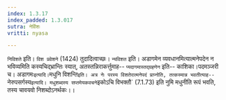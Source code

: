 ```yaml
---
index: 1.3.17
index_padded: 1.3.017
sutra: नेर्विशः
vritti: nyasa

---
```

`निविशते` इति। `विश प्रवेशने` (1424) तुदादित्वाच्छः।
`न्यविशत` इति। अडागमेन व्यवधानमित्यात्मनेपदेन न भविव्यमिति कस्यचिद्भ्रान्तिः स्यात्, अतस्तन्निराकर्त्तुमाह-- `प्यदागमास्तद्ग्रहणेन` इति-- काशिका।पदमञ्जरी च। अडागमः` इत्यादि। `मधुनि विशन्ति` इति। अत्र नेः परस्य विशतेरात्मनेपदं प्राप्नोति, तत्कस्मान्न भवतीत्याह-- `नेरुपसर्गस्य` इत्यादि। मधुशब्दस्य सप्तमेयकवचने `इकोऽचि विभक्तौ` (7.1.73) इति नुमि मधुनीति रूपं भवति, तस्य चावयवो निशब्दोऽनर्थकः।।